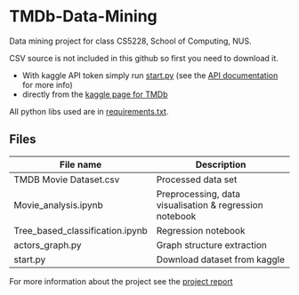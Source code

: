 # TMDb-Data-Mining
Data mining project for class CS5228, School of Computing, NUS.

CSV source is not included in this github so first you need to download it.
- With kaggle API token simply run [start.py](start.py) (see the [API documentation](https://technowhisp.com/kaggle-api-python-documentation/) for more info)
- directly from the [kaggle page for TMDb](https://www.kaggle.com/datasets/successikuku/tmbd-movie-dataset)

All python libs used are in [requirements.txt](requirements.txt).

## Files

|File name| Description|
|-|-|
| TMDB Movie Dataset.csv  | Processed data set |
| Movie_analysis.ipynb | Preprocessing, data visualisation & regression notebook |
| Tree_based_classification.ipynb | Regression notebook |
| actors_graph.py | Graph structure extraction |
| start.py | Download dataset from kaggle |


For more information about the project see the [project report](project_report.pdf)

